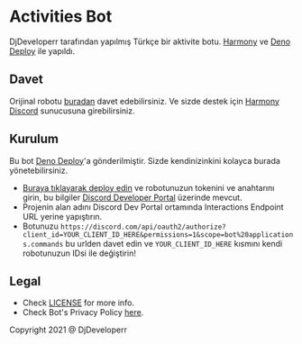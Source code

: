# Activities Bot

DjDeveloperr tarafından yapılmış Türkçe bir aktivite botu. [Harmony](https://github.com/harmonyland/harmony) ve [Deno Deploy](https://deno.com/deploy) ile yapıldı.

## Davet

Orijinal robotu [buradan](https://discord.com/api/oauth2/authorize?client_id=831507163972370432&permissions=1&scope=applications.commands%20bot) davet edebilirsiniz. Ve sizde destek için [Harmony Discord](https://discord.gg/WVN2JF2FRv) sunucusuna girebilirsiniz.

## Kurulum

Bu bot [Deno Deploy](https://deno.com/deploy)'a gönderilmiştir. Sizde kendinizinkini kolayca burada yönetebilirsiniz.

- [Buraya tıklayarak deploy edin](https://dash.deno.com/new?url=https://raw.githubusercontent.com/kegri/ActivitiesBot/main/mod.ts&env=TOKEN,PUBLIC_KEY) ve robotunuzun tokenini ve anahtarını girin, bu bilgiler [Discord Developer Portal](https://discord.dev) üzerinde mevcut.
- Projenin alan adını Discord Dev Portal ortamında Interactions Endpoint URL yerine yapıştırın.
- Botunuzu `https://discord.com/api/oauth2/authorize?client_id=YOUR_CLIENT_ID_HERE&permissions=1&scope=bot%20applications.commands` bu urlden davet edin ve `YOUR_CLIENT_ID_HERE` kısmını kendi robotunuzun IDsi ile değiştirin!

## Legal

- Check [LICENSE](LICENSE) for more info.
- Check Bot's Privacy Policy [here](Policy.md).


Copyright 2021 @ DjDeveloperr
